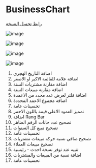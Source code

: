 # BusinessChart

[رابط تحميل النسخة
](https://github.com/BasheirHassan/BusinessChart/releases)

![image](https://github.com/user-attachments/assets/dbc43bbd-95ba-468c-85dd-6a39438cb1c3)



![image](https://github.com/BasheirHassan/BusinessChart/assets/6355712/e9f5c805-e28c-433e-9504-e903e08c1e94)


![image](https://github.com/BasheirHassan/BusinessChart/assets/6355712/893eb428-313f-458f-85da-544632fc5229)

![image](https://github.com/BasheirHassan/BusinessChart/assets/6355712/bb2cac4a-ea40-4cef-9ccf-31a4dfc99c89)




1. اضافة التاريخ الهجري
2. اضافة علامة للقائمة الاكبر او الاصغر
3. اضافة مقارنة مشتريات السنة
4. اضافة مقارنة مبيعات السنة
5. اضافة فلتر لعرض عدد محدد من الاعمدة
6. اضافة مجموع الاعمد المحددة
7. تحسينات عامة
8. تمميز العمود الاعلى قيمة باللون الاحمر
9. اضافة Rang Bar
10. تصحيح عدد خانات الرقم الضاهر
11. تصحيح مبيع كل السنوات
12. تحسينات عامة
13. تصحيح صافي نسبة حركة مبيعات مشتريات
14. تصحيح مبيعات العملاء
15. تنبيه عند توفر نسخة احدث - رئيسية
16. اضافة نسبة من المبيعات والمشتريات
17. تحسينات عامة
